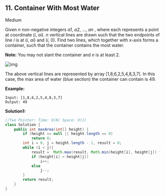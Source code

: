 ## 11. Container With Most Water

Medium

Given *n* non-negative integers *a1*, *a2*, ..., *an* , where each represents a point at coordinate (*i*, *ai*). *n* vertical lines are drawn such that the two endpoints of line *i* is at (*i*, *ai*) and (*i*, 0). Find two lines, which together with x-axis forms a container, such that the container contains the most water.

**Note:** You may not slant the container and *n* is at least 2.

 

![img](https://s3-lc-upload.s3.amazonaws.com/uploads/2018/07/17/question_11.jpg)

The above vertical lines are represented by array [1,8,6,2,5,4,8,3,7]. In this case, the max area of water (blue section) the container can contain is 49.

 

**Example:**

```
Input: [1,8,6,2,5,4,8,3,7]
Output: 49
```

**Solution1:**

```java
//Two Pointer: Time: O(N) Space: O(1)
class Solution {
    public int maxArea(int[] height) {
        if (height == null || height.length == 0)
            return 0;
        int i = 0, j = height.length - 1, result = 0;
        while (i < j){
            result =  Math.max(result, Math.min(height[i], height[j]) * (j - i));
            if (height[i] < height[j])
                i++;
            else 
                j--;
        }
        return result;
    }
}
```
